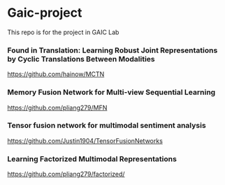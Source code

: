 # Gaic-project
This repo is for the project in GAIC Lab

### Found in Translation: Learning Robust Joint Representations by Cyclic Translations Between Modalities
https://github.com/hainow/MCTN

### Memory Fusion Network for Multi-view Sequential Learning
https://github.com/pliang279/MFN

### Tensor fusion network for multimodal sentiment analysis
https://github.com/Justin1904/TensorFusionNetworks

### Learning Factorized Multimodal Representations
https://github.com/pliang279/factorized/
